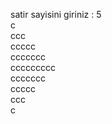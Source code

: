 satir sayisini giriniz : 5
<br>
    c
    <br>
   ccc<br>
  ccccc<br>
 ccccccc<br>
ccccccccc<br>
 ccccccc<br>
  ccccc<br>
   ccc<br>
    c<br>
